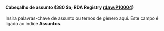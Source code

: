 #### **Cabeçalho de assunto (380 $a; ****RDA Registry [rdaw:P10](http://www.rdaregistry.info/Elements/w/#P10004)[004](http://www.rdaregistry.info/Elements/w/#P10004)****)**
Insira palavras-chave de assunto ou ternos de gênero aqui. Este campo é ligado ao índice **Assuntos**.